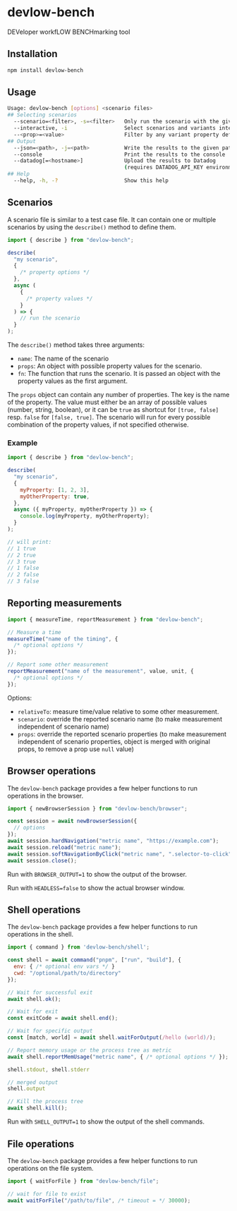 # devlow-bench

DEVeloper workfLOW BENCHmarking tool

## Installation

```bash
npm install devlow-bench
```

## Usage

```bash
Usage: devlow-bench [options] <scenario files>
## Selecting scenarios
  --scenario=<filter>, -s=<filter>   Only run the scenario with the given name
  --interactive, -i                  Select scenarios and variants interactively
  --<prop>=<value>                   Filter by any variant property defined in scenarios
## Output
  --json=<path>, -j=<path>           Write the results to the given path as JSON
  --console                          Print the results to the console
  --datadog[=<hostname>]             Upload the results to Datadog
                                     (requires DATADOG_API_KEY environment variables)
## Help
  --help, -h, -?                     Show this help
```

## Scenarios

A scenario file is similar to a test case file. It can contain one or multiple scenarios by using the `describe()` method to define them.

```js
import { describe } from "devlow-bench";

describe(
  "my scenario",
  {
    /* property options */
  },
  async (
    {
      /* property values */
    }
  ) => {
    // run the scenario
  }
);
```

The `describe()` method takes three arguments:

- `name`: The name of the scenario
- `props`: An object with possible property values for the scenario.
- `fn`: The function that runs the scenario. It is passed an object with the property values as the first argument.

The `props` object can contain any number of properties. The key is the name of the property. The value must either be an array of possible values (number, string, boolean), or it can be `true` as shortcut for `[true, false]` resp. `false` for `[false, true]`. The scenario will run for every possible combination of the property values, if not specified otherwise.

### Example

```js
import { describe } from "devlow-bench";

describe(
  "my scenario",
  {
    myProperty: [1, 2, 3],
    myOtherProperty: true,
  },
  async ({ myProperty, myOtherProperty }) => {
    console.log(myProperty, myOtherProperty);
  }
);

// will print:
// 1 true
// 2 true
// 3 true
// 1 false
// 2 false
// 3 false
```

## Reporting measurements

```js
import { measureTime, reportMeasurement } from "devlow-bench";

// Measure a time
measureTime("name of the timing", {
  /* optional options */
});

// Report some other measurement
reportMeasurement("name of the measurement", value, unit, {
  /* optional options */
});
```

Options:

- `relativeTo`: measure time/value relative to some other measurement.
- `scenario`: override the reported scenario name (to make measurement independent of scenario name)
- `props`: override the reported scenario properties (to make measurement independent of scenario properties, object is merged with original props, to remove a prop use `null` value)

## Browser operations

The `devlow-bench` package provides a few helper functions to run operations in the browser.

```js
import { newBrowserSession } from "devlow-bench/browser";

const session = await newBrowserSession({
  // options
});
await session.hardNavigation("metric name", "https://example.com");
await session.reload("metric name");
await session.softNavigationByClick("metric name", ".selector-to-click");
await session.close();
```

Run with `BROWSER_OUTPUT=1` to show the output of the browser.

Run with `HEADLESS=false` to show the actual browser window.

## Shell operations

The `devlow-bench` package provides a few helper functions to run operations in the shell.

```js
import { command } from 'devlow-bench/shell';

const shell = await command("pnpm", ["run", "build"], {
  env: { /* optional env vars */ }
  cwd: "/optional/path/to/directory"
});

// Wait for successful exit
await shell.ok();

// Wait for exit
const exitCode = await shell.end();

// Wait for specific output
const [match, world] = await shell.waitForOutput(/hello (world)/);

// Report memory usage or the process tree as metric
await shell.reportMemUsage("metric name", { /* optional options */ });

shell.stdout, shell.stderr

// merged output
shell.output

// Kill the process tree
await shell.kill();
```

Run with `SHELL_OUTPUT=1` to show the output of the shell commands.

## File operations

The `devlow-bench` package provides a few helper functions to run operations on the file system.

```js
import { waitForFile } from "devlow-bench/file";

// wait for file to exist
await waitForFile("/path/to/file", /* timeout = */ 30000);
```
